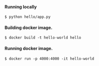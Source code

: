 
#### Running locally
`$ python hello/app.py`

#### Building docker image.
`$ docker build -t hello-world hello`

#### Running docker image.
`$ docker run -p 4000:4000 -it hello-world`